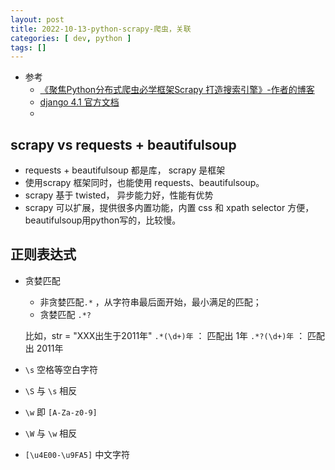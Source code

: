 ```yaml
---
layout: post
title: 2022-10-13-python-scrapy-爬虫，关联 
categories: [ dev, python ]
tags: []
---
```


* 参考
  * [《聚焦Python分布式爬虫必学框架Scrapy 打造搜索引擎》-作者的博客](http://projectsedu.com)
  * [django 4.1 官方文档](https://docs.djangoproject.com/zh-hans/4.1/)
  * []()



## scrapy vs requests + beautifulsoup

* requests + beautifulsoup 都是库， scrapy 是框架
* 使用scrapy 框架同时，也能使用 requests、beautifulsoup。
* scrapy 基于 twisted， 异步能力好，性能有优势
* scrapy 可以扩展，提供很多内置功能，内置 css 和 xpath selector 方便，beautifulsoup用python写的，比较慢。



## 正则表达式

* 贪婪匹配
    * 非贪婪匹配`.*` ，从字符串最后面开始，最小满足的匹配；
    * 贪婪匹配 `.*?`
    
    比如，str = "XXX出生于2011年"
    `.*(\d+)年` ： 匹配出 1年
    `.*?(\d+)年` ： 匹配出 2011年
    
* `\s` 空格等空白字符
* `\S` 与 `\s` 相反
* `\w` 即 `[A-Za-z0-9]`
* `\W` 与 `\w` 相反
* `[\u4E00-\u9FA5]` 中文字符
























































